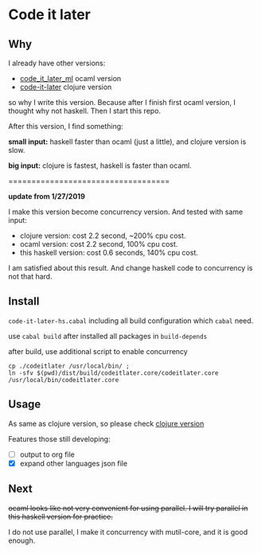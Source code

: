 # Code it later #

## Why ##

I already have other versions:

+ [code_it_later_ml](https://github.com/ccqpein/code_it_later_ml) ocaml version
+ [code-it-later](https://github.com/ccqpein/code-it-later) clojure version

so why I write this version. Because after I finish first ocaml version, I thought why not haskell. Then I start this repo. 

After this version, I find something:

**small input:**
haskell faster than ocaml (just a little), and clojure version is slow. 

**big input:**
clojure is fastest, haskell is faster than ocaml.

===================================

**update from 1/27/2019**

I make this version become concurrency version. And tested with same input:

* clojure version: cost 2.2 second, ~200% cpu cost.
* ocaml version: cost 2.2 second, 100% cpu cost.
* this haskell version: cost 0.6 seconds, 140% cpu cost.

I am satisfied about this result. And change haskell code to concurrency is not that hard.

## Install ##

`code-it-later-hs.cabal` including all build configuration which `cabal` need.

use `cabal build` after installed all packages in `build-depends`

after build, use additional script to enable concurrency

```shell
cp ./codeitlater /usr/local/bin/ ;
ln -sfv $(pwd)/dist/build/codeitlater.core/codeitlater.core /usr/local/bin/codeitlater.core
```

## Usage ##

As same as clojure version, so please check [clojure version](https://github.com/ccqpein/code-it-later)

Features those still developing:

- [ ] output to org file
- [x] expand other languages json file

## Next ##

~~ocaml looks like not very convenient for using parallel. I will try parallel in this haskell version for practice.~~

I do not use parallel, I make it concurrency with mutil-core, and it is good enough. 

